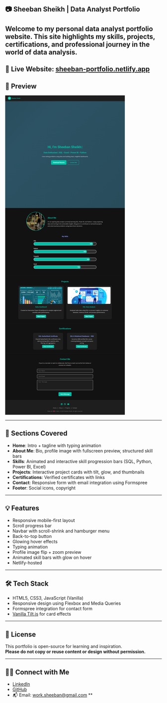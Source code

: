 ## 📷 Sheeban Sheikh | Data Analyst Portfolio

**Welcome to my personal data analyst portfolio website. This site highlights my skills, projects, certifications, and professional journey in the world of data analysis.**
---

🔗 **Live Website:** [sheeban-portfolio.netlify.app](https://sheeban-portfolio.netlify.app/)  
---

## 📸 Preview

![Portfolio Preview](screenshot.png)

---

## 📂 Sections Covered

- **Home**: Intro + tagline with typing animation
- **About Me**: Bio, profile image with fullscreen preview, structured skill bars
- **Skills**: Animated and interactive skill progression bars (SQL, Python, Power BI, Excel)
- **Projects**: Interactive project cards with tilt, glow, and thumbnails
- **Certifications**: Verified certificates with links
- **Contact**: Responsive form with email integration using Formspree
- **Footer**: Social icons, copyright

---

## 💡 Features

- Responsive mobile-first layout
- Scroll progress bar
- Navbar with scroll-shrink and hamburger menu
- Back-to-top button
- Glowing hover effects
- Typing animation
- Profile image flip + zoom preview
- Animated skill bars with glow on hover
- Netlify-hosted

---

## 🛠️ Tech Stack

- HTML5, CSS3, JavaScript (Vanilla)
- Responsive design using Flexbox and Media Queries
- Formspree integration for contact form
- [Vanilla Tilt.js](https://micku7zu.github.io/vanilla-tilt.js/) for card effects

---

## 📜 License

This portfolio is open-source for learning and inspiration.  
**Please do not copy or reuse content or design without permission.**

---

## 🙋‍♂️ Connect with Me

- [LinkedIn](https://www.linkedin.com/in/sheeban-sheikh-3598b12b7)
- [GitHub](https://github.com/sheeban-sheikh)
- 📬 Email: work.sheeban@gmail.com
**
